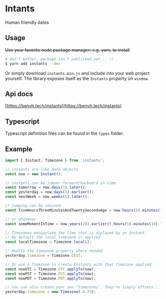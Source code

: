 # Intants

Human friendly dates

## Usage
~~Use your favorite node package manager; e.g. yarn, to install~~
```sh
# don't bother, package isn't published yet... :(
$ yarn add instants --dev
```

Or simply download `instants.min.js` and include into your web project yourself. The library exposes itself as the `Instants` property on `window`.

## Api docs
[https://benvh.tech/instants](https://benvh.tech/instants)

## Typescript

Typescript definition files can be found in the `types` folder.


## Example 
```javascript
import { Instant, Timezone } from 'instants';

// instants are like date objects
const now = new Instant();

// instants can be jumper forward/backward in time
const tomorrow = now.days(1).later();
const yesterday = now.days(1).earlier();
const nextWeek = now.weeks(1).later();

// jumping can be chained
const fiveHoursThreeMinutesAndTwentySecondsAgo = now.hours(5).minutes(3).seconds(20).earlier();

// or whatever
const someMomentInTime = now.years(20).earlier().hours(5).minutes(10).later().days(10).earlier();

// Timezones manipulate the time that is diplayed by an Instant.
// By default the local timezone is applied.
const localTimezone = Timezone.local();

// Modify the timezone property where needed
yesterday.timezone = Timezone.CEST;

// Or use a Timezone to create Instants with that Timezone applied.
const nowUTC = Timezone.UTC.applyTo(now);
const nowPST = Timezone.PST.applyTo(now);
const nowPDT = Timezone.PDT.applyTo(now);

// You can also create your own "timezones". They're simply offsets...
yesterday.timezone = new Timezone(-4.75);
```


